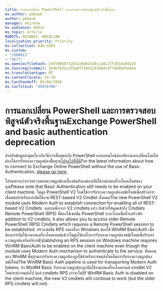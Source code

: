 ```yaml
---
title: การแลกเปลี่ยน PowerShell และการตรวจสอบพิสูจน์ตัวจริงพื้นฐาน
ms.author: pebaum
author: pebaum
manager: mnirkhe
ms.audience: Admin
ms.topic: article
ROBOTS: NOINDEX, NOFOLLOW
localization_priority: Priority
ms.collection: Adm_O365
ms.custom:
- "3500011"
- "4577"
ms.openlocfilehash: 24d59860732b42e8d62da8c1a8c37f2018a0d126
ms.sourcegitcommit: 264b782ac2fba8ffd84524180dc4f7d60b45e9a4
ms.translationtype: MT
ms.contentlocale: th-TH
ms.lasthandoff: 05/04/2020
ms.locfileid: "44015708"
---
```

# <a name="exchange-powershell-and-basic-authentication-deprecation"></a><span data-ttu-id="8aa96-102">การแลกเปลี่ยน PowerShell และการตรวจสอบพิสูจน์ตัวจริงพื้นฐาน</span><span class="sxs-lookup"><span data-stu-id="8aa96-102">Exchange PowerShell and basic authentication deprecation</span></span>

<span data-ttu-id="8aa96-103">สําหรับข้อมูลล่าสุดเกี่ยวกับวิธีการเชื่อมต่อกับ PowerShell แบบออนไลน์ของอัตราแลกเปลี่ยนโดยไม่ต้องใช้การรับรองความถูกต้องพื้นฐาน[โปรดไปที่ที่นี่](https://aka.ms/psbasicauth)</span><span class="sxs-lookup"><span data-stu-id="8aa96-103">For the latest information about how to connect to Exchange Online PowerShell without the use of Basic Authentication, [please go here](https://aka.ms/psbasicauth).</span></span>

<span data-ttu-id="8aa96-104">โปรดทราบว่าการตรวจสอบความถูกต้องเบื้องต้นยังคงต้องเปิดใช้งานบนเครื่องไคลเอ็นต์ของคุณ</span><span class="sxs-lookup"><span data-stu-id="8aa96-104">Please note that Basic Authentication still needs to be enabled on your client machine.</span></span>
<span data-ttu-id="8aa96-105">โมดูล PowerShell V2 ใหม่ใช้การรับรองความถูกต้องสมัยใหม่เพื่อสร้างการเชื่อมต่อสําหรับการเปิดใช้งาน REST-based V2 Cmdlet ทั้งหมด</span><span class="sxs-lookup"><span data-stu-id="8aa96-105">The new PowerShell V2 module uses Modern Auth to establish connection for enabling all of REST-based V2 Cmdlets.</span></span> <span data-ttu-id="8aa96-106">นอกเหนือจาก V2 cmdlets แล้ว ยังช่วยให้คุณเข้าถึง Cmdlets Remote PowerShell (RPS) ที่ต้องใช้เซสชัน PowerShell ระยะไกลเพื่อที่จะสร้าง</span><span class="sxs-lookup"><span data-stu-id="8aa96-106">In addition to V2 cmdlets, it also allows you to access older Remote PowerShell (RPS) Cmdlets which requires a Remote PowerShell session to be established.</span></span> <span data-ttu-id="8aa96-107">สร้างเซสชัน RPS บนเครื่อง Windows ต้องใช้ WinRM BasicAuth เมื่อต้องการเปิดใช้งานบนเครื่องไคลเอนต์แม้ว่าโมดูลใช้กลไกการรับรองความถูกต้องสมัยใหม่เพื่อรับรองความถูกต้องกับบริการ</span><span class="sxs-lookup"><span data-stu-id="8aa96-107">Establishing an RPS session on Windows machine requires WinRM BasicAuth to be enabled on the client machine even though the module uses Modern Auth mechanism to authenticate to the service.</span></span> <span data-ttu-id="8aa96-108">ขั้นตอนของ WinRM พื้นฐานการรับรองความถูกต้องถูกใช้สําหรับการขนส่งโทเค็นการรับรองความถูกต้องสมัยใหม่</span><span class="sxs-lookup"><span data-stu-id="8aa96-108">The WinRM Basic Auth pipeline is used for transporting Modern Auth tokens.</span></span> <span data-ttu-id="8aa96-109">ถ้า WinRM Basic รับรองความถูกต้องถูกปิดใช้งานบนเครื่องไคลเอนต์ cmdlet V2 ใหม่จะทํางานต่อไป (แต่ cmdlets RPS เก่าจะไม่)</span><span class="sxs-lookup"><span data-stu-id="8aa96-109">If WinRM Basic Auth is disabled on the client machine, the new V2 cmdlets will continue to work (but the older RPS cmdlets will not).</span></span>

